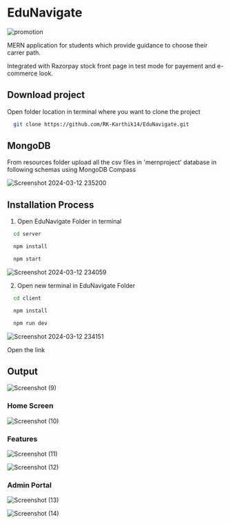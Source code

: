 # EduNavigate

![promotion](https://github.com/RK-Karthik14/EduNavigate/assets/116002560/01da6100-d099-4bdc-bfa1-0bf12b83a759)


MERN application for students which provide guidance to choose their carrer path.

Integrated with Razorpay stock front page in test mode for payement and e-commerce look.

## Download project
Open folder location in terminal where you want to clone the project
```bash
  git clone https://github.com/RK-Karthik14/EduNavigate.git
```

## MongoDB 
  From resources folder upload all the csv files in 'mernproject' database in following schemas using MongoDB Compass
  
 ![Screenshot 2024-03-12 235200](https://github.com/RK-Karthik14/EduNavigate/assets/116002560/96587ed6-f2bf-476e-a413-a3aaa80e7d2c)

  
## Installation Process
1. Open EduNavigate Folder in terminal
```bash
  cd server
```
```bash
  npm install
```
```bash
  npm start
```
 ![Screenshot 2024-03-12 234059](https://github.com/RK-Karthik14/EduNavigate/assets/116002560/5c01fab3-ff1f-450b-9d74-56f96a5e70d7)


2. Open new terminal in EduNavigate Folder
```bash
  cd client
```
```bash
  npm install
```
```bash
  npm run dev
```
 ![Screenshot 2024-03-12 234151](https://github.com/RK-Karthik14/EduNavigate/assets/116002560/9dce0eed-2403-4cc2-82ae-7a48598c0a05)

  Open the link

## Output

 ![Screenshot (9)](https://github.com/RK-Karthik14/EduNavigate/assets/116002560/b595b0e7-376b-4ab1-bc4a-c63cb7fee8e5)

  ### Home Screen

 ![Screenshot (10)](https://github.com/RK-Karthik14/EduNavigate/assets/116002560/f94af617-f137-4032-9c74-67a333815a12)



  ### Features
  
  ![Screenshot (11)](https://github.com/RK-Karthik14/EduNavigate/assets/116002560/d84b9f96-f800-4054-9314-c27f95899f5a)

  ![Screenshot (12)](https://github.com/RK-Karthik14/EduNavigate/assets/116002560/b895438f-47c4-4f53-ade2-f05c1f522fa6)

  

  ### Admin Portal

 ![Screenshot (13)](https://github.com/RK-Karthik14/EduNavigate/assets/116002560/b591c8da-51b6-43a7-9dd5-9c660fe4dfd9)

![Screenshot (14)](https://github.com/RK-Karthik14/EduNavigate/assets/116002560/5c5f4492-788e-44da-a054-373fe860f3b1)

